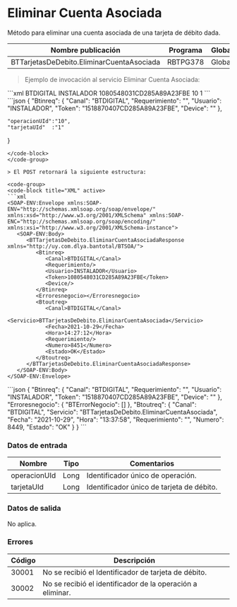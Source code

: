 #  Eliminar Cuenta Asociada 

Método para eliminar una cuenta asociada de una tarjeta de débito dada. 

Nombre publicación | Programa | Global/País 
--------- | ----------- | ----------- 
BTTarjetasDeDebito.EliminarCuentaAsociada | RBTPG378 | Global 

> Ejemplo de invocación al servicio Eliminar Cuenta Asociada: 

<code-group> 
<code-block title="XML" active> 
```xml 
<soapenv:Envelope xmlns:soapenv="http://schemas.xmlsoap.org/soap/envelope/" xmlns:bts="http://uy.com.dlya.bantotal/BTSOA/"> 
   <soapenv:Header/> 
   <soapenv:Body> 
      <bts:BTTarjetasDeDebito.EliminarCuentaAsociada> 
         <bts:Btinreq> 
            <bts:Canal>BTDIGITAL</bts:Canal> 
            <bts:Requerimiento></bts:Requerimiento> 
            <bts:Usuario>INSTALADOR</bts:Usuario> 
            <bts:Token>1080548031CD285A89A23FBE</bts:Token> 
            <bts:Device></bts:Device> 
         </bts:Btinreq> 
         <bts:operacionUId>10</bts:operacionUId> 
         <bts:tarjetaUId>1</bts:tarjetaUId> 
      </bts:BTTarjetasDeDebito.EliminarCuentaAsociada> 
   </soapenv:Body> 
</soapenv:Envelope> 
``` 
</code-block> 

<code-block title="JSON"> 
```json 
{ 
    "Btinreq": { 
        "Canal": "BTDIGITAL", 
        "Requerimiento": "", 
        "Usuario": "INSTALADOR", 
        "Token": "1518870407CD285A89A23FBE", 
        "Device": "" 
    }, 

    "operacionUId":"10", 
    "tarjetaUId"  :"1" 
} 
``` 
</code-block> 
</code-group> 

> El POST retornará la siguiente estructura: 

<code-group> 
<code-block title="XML" active> 
```xml 
<SOAP-ENV:Envelope xmlns:SOAP-ENV="http://schemas.xmlsoap.org/soap/envelope/" xmlns:xsd="http://www.w3.org/2001/XMLSchema" xmlns:SOAP-ENC="http://schemas.xmlsoap.org/soap/encoding/" xmlns:xsi="http://www.w3.org/2001/XMLSchema-instance"> 
   <SOAP-ENV:Body> 
      <BTTarjetasDeDebito.EliminarCuentaAsociadaResponse xmlns="http://uy.com.dlya.bantotal/BTSOA/"> 
         <Btinreq> 
            <Canal>BTDIGITAL</Canal> 
            <Requerimiento/> 
            <Usuario>INSTALADOR</Usuario> 
            <Token>1080548031CD285A89A23FBE</Token> 
            <Device/> 
         </Btinreq> 
         <Erroresnegocio></Erroresnegocio> 
         <Btoutreq> 
            <Canal>BTDIGITAL</Canal> 
            <Servicio>BTTarjetasDeDebito.EliminarCuentaAsociada</Servicio> 
            <Fecha>2021-10-29</Fecha> 
            <Hora>14:27:12</Hora> 
            <Requerimiento/> 
            <Numero>8451</Numero> 
            <Estado>OK</Estado> 
         </Btoutreq> 
      </BTTarjetasDeDebito.EliminarCuentaAsociadaResponse> 
   </SOAP-ENV:Body> 
</SOAP-ENV:Envelope> 
``` 
</code-block> 

<code-block title="JSON"> 
```json 
{ 
    "Btinreq": { 
        "Canal": "BTDIGITAL", 
        "Requerimiento": "", 
        "Usuario": "INSTALADOR", 
        "Token": "1518870407CD285A89A23FBE", 
        "Device": "" 
    }, 
    "Erroresnegocio": { 
        "BTErrorNegocio": [] 
    }, 
    "Btoutreq": { 
        "Canal": "BTDIGITAL", 
        "Servicio": "BTTarjetasDeDebito.EliminarCuentaAsociada", 
        "Fecha": "2021-10-29", 
        "Hora": "13:37:58", 
        "Requerimiento": "", 
        "Numero": 8449, 
        "Estado": "OK" 
    } 
} 
``` 
</code-block> 
</code-group>  

### Datos de entrada 

Nombre | Tipo | Comentarios 
--------- | ----------- | ----------- 
operacionUId | Long | Identificador único de operación. 
tarjetaUId  | Long | Identificador único de tarjeta de débito. 

### Datos de salida 

No aplica. 

### Errores 
Código | Descripción  
--------- | -----------  
30001 | No se recibió el Identificador de tarjeta de débito. 
30002 | No se recibió el identificador de la operación a eliminar. 

 
